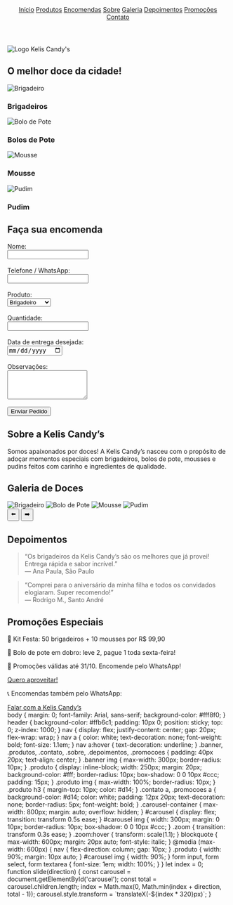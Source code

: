 <!DOCTYPE html>
<html lang="pt-br">
<head>
  <meta charset="UTF-8" />
  <meta name="viewport" content="width=device-width, initial-scale=1.0" />
  <title>Kelis Candy's</title>
  <link href="https://fonts.googleapis.com/css2?family=Pacifico&display=swap" rel="stylesheet" />
  <link rel="stylesheet" href="style.css" />
</head>
<body>
  <header>
    <nav>
      <a href="#inicio">Início</a>
      <a href="#produtos">Produtos</a>
      <a href="#encomendas">Encomendas</a>
      <a href="#sobre">Sobre</a>
      <a href="#galeria">Galeria</a>
      <a href="#depoimentos">Depoimentos</a>
      <a href="#promocoes">Promoções</a>
      <a href="#contato">Contato</a>
    </nav>
  </header>

  <section id="inicio" class="banner">
    <img src="logo.jpg" alt="Logo Kelis Candy's" />
    <h2>O melhor doce da cidade!</h2>
  </section>

  <section id="produtos" class="produtos">
    <div class="produto"><img src="brigadeiro.jpg" alt="Brigadeiro" /><h3>Brigadeiros</h3></div>
    <div class="produto"><img src="bolo-pote.jpg" alt="Bolo de Pote" /><h3>Bolos de Pote</h3></div>
    <div class="produto"><img src="mousse.jpg" alt="Mousse" /><h3>Mousse</h3></div>
    <div class="produto"><img src="pudim.jpg" alt="Pudim" /><h3>Pudim</h3></div>
  </section>

  <section id="encomendas" class="contato">
    <h2>Faça sua encomenda</h2>
    <form action="https://formsubmit.co/guilherme04silva04@gmail.com" method="POST">
      <input type="hidden" name="_captcha" value="false" />
      <label>Nome:</label><br />
      <input type="text" name="nome" required /><br /><br />
      <label>Telefone / WhatsApp:</label><br />
      <input type="tel" name="telefone" required /><br /><br />
      <label>Produto:</label><br />
      <select name="produto" required>
        <option value="Brigadeiro">Brigadeiro</option>
        <option value="Bolo de Pote">Bolo de Pote</option>
        <option value="Mousse">Mousse</option>
        <option value="Pudim">Pudim</option>
      </select><br /><br />
      <label>Quantidade:</label><br />
      <input type="number" name="quantidade" min="1" required /><br /><br />
      <label>Data de entrega desejada:</label><br />
      <input type="date" name="data" required /><br /><br />
      <label>Observações:</label><br />
      <textarea name="mensagem" rows="4"></textarea><br /><br />
      <button type="submit">Enviar Pedido</button>
    </form>
  </section>

  <section id="sobre" class="sobre">
    <h2>Sobre a Kelis Candy’s</h2>
    <p>Somos apaixonados por doces! A Kelis Candy’s nasceu com o propósito de adoçar momentos especiais com brigadeiros, bolos de pote, mousses e pudins feitos com carinho e ingredientes de qualidade.</p>
  </section>

  <section id="galeria">
    <h2>Galeria de Doces</h2>
    <div class="carousel-container">
      <div id="carousel">
        <img src="brigadeiro.jpg" alt="Brigadeiro" class="zoom" />
        <img src="bolo-pote.jpg" alt="Bolo de Pote" class="zoom" />
        <img src="mousse.jpg" alt="Mousse" class="zoom" />
        <img src="pudim.jpg" alt="Pudim" class="zoom" />
      </div>
    </div>
    <button onclick="slide(-1)">⬅️</button>
    <button onclick="slide(1)">➡️</button>
  </section>

  <section id="depoimentos" class="depoimentos">
    <h2>Depoimentos</h2>
    <blockquote>“Os brigadeiros da Kelis Candy’s são os melhores que já provei! Entrega rápida e sabor incrível.”<br />— Ana Paula, São Paulo</blockquote>
    <blockquote>“Comprei para o aniversário da minha filha e todos os convidados elogiaram. Super recomendo!”<br />— Rodrigo M., Santo André</blockquote>
  </section>

  <section id="promocoes" class="promocoes">
    <h2>Promoções Especiais</h2>
    <p>🎁 Kit Festa: 50 brigadeiros + 10 mousses por R$ 99,90</p>
    <p>🎂 Bolo de pote em dobro: leve 2, pague 1 toda sexta-feira!</p>
    <p>💌 Promoções válidas até 31/10. Encomende pelo WhatsApp!</p>
    <a href="https://wa.me/5511918533186" target="_blank">Quero aproveitar!</a>
  </section>

  <section id="contato" class="contato">
    <p>📞 Encomendas também pelo WhatsApp:</p>
    <a href="https://wa.me/5511918533186" target="_blank">Falar com a Kelis Candy’s</a>
  </section>

  <script src="script.js"></script>
</body>
</html>
body {
  margin: 0;
  font-family: Arial, sans-serif;
  background-color: #fff8f0;
}
header {
  background-color: #ffb6c1;
  padding: 10px 0;
  position: sticky;
  top: 0;
  z-index: 1000;
}
nav {
  display: flex;
  justify-content: center;
  gap: 20px;
  flex-wrap: wrap;
}
nav a {
  color: white;
  text-decoration: none;
  font-weight: bold;
  font-size: 1.1em;
}
nav a:hover {
  text-decoration: underline;
}
.banner, .produtos, .contato, .sobre, .depoimentos, .promocoes {
  padding: 40px 20px;
  text-align: center;
}
.banner img {
  max-width: 300px;
  border-radius: 10px;
}
.produto {
  display: inline-block;
  width: 250px;
  margin: 20px;
  background-color: #fff;
  border-radius: 10px;
  box-shadow: 0 0 10px #ccc;
  padding: 15px;
}
.produto img {
  max-width: 100%;
  border-radius: 10px;
}
.produto h3 {
  margin-top: 10px;
  color: #d14;
}
.contato a, .promocoes a {
  background-color: #d14;
  color: white;
  padding: 12px 20px;
  text-decoration: none;
  border-radius: 5px;
  font-weight: bold;
}
.carousel-container {
  max-width: 800px;
  margin: auto;
  overflow: hidden;
}
#carousel {
  display: flex;
  transition: transform 0.5s ease;
}
#carousel img {
  width: 300px;
  margin: 0 10px;
  border-radius: 10px;
  box-shadow: 0 0 10px #ccc;
}
.zoom {
  transition: transform 0.3s ease;
}
.zoom:hover {
  transform: scale(1.1);
}
blockquote {
  max-width: 600px;
  margin: 20px auto;
  font-style: italic;
}
@media (max-width: 600px) {
  nav {
    flex-direction: column;
    gap: 10px;
  }
  .produto {
    width: 90%;
    margin: 10px auto;
  }
  #carousel img {
    width: 90%;
  }
  form input, form select, form textarea {
    font-size: 1em;
    width: 100%;
  }
}
let index = 0;
function slide(direction) {
  const carousel = document.getElementById('carousel');
  const total = carousel.children.length;
  index = Math.max(0, Math.min(index + direction, total - 1));
  carousel.style.transform = `translateX(-${index * 320}px)`;
}

